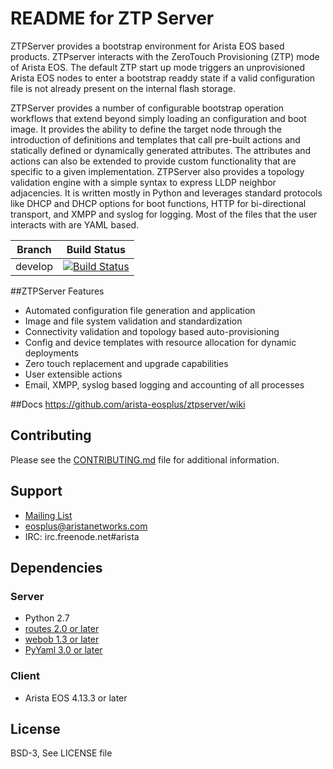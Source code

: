 # README for ZTP Server
ZTPServer provides a bootstrap environment for Arista EOS based products.  ZTPserver interacts with the  ZeroTouch Provisioning (ZTP) mode of Arista EOS. The default ZTP start up mode triggers an unprovisioned Arista EOS nodes to enter a bootstrap readdy state if a valid configuration file is not already present on the internal flash storage.

ZTPServer provides a number of configurable bootstrap operation workflows that extend beyond simply loading an configuration and boot image. It provides the ability to define the target node through the introduction of definitions and templates that call pre-built actions and statically defined or dynamically generated attributes. The attributes and actions can also be extended to provide custom functionality that are specific to a given implementation. ZTPServer also provides a topology validation engine with a simple syntax to express LLDP neighbor adjacencies. It is written mostly in Python and leverages standard protocols like DHCP and DHCP options for boot functions, HTTP for bi-directional transport, and XMPP and syslog for logging. Most of the files that the user interacts with are YAML based. 

| Branch | Build Status |
|--------|--------------|
| develop | [![Build Status](https://travis-ci.org/arista-eosplus/ztpserver.png?branch=develop)](https://travis-ci.org/arista-eosplus/ztpserver)


##ZTPServer Features
* Automated configuration file generation and application
* Image and file system validation and standardization
* Connectivity validation and topology based auto-provisioning
* Config and device templates with resource allocation for dynamic deployments
* Zero touch replacement and upgrade capabilities
* User extensible actions
* Email, XMPP, syslog based logging and accounting of all processes

##Docs
https://github.com/arista-eosplus/ztpserver/wiki

## Contributing
Please see the [CONTRIBUTING.md](CONTRIBUTING.md) file for additional information.

## Support

* [Mailing List](https://groups.google.com/forum/#!forum/eosplus)
* eosplus@aristanetworks.com
* IRC: irc.freenode.net#arista

## Dependencies

### Server
* Python 2.7
* [routes 2.0 or later](https://pypi.python.org/pypi/Routes)
* [webob 1.3 or later](http://webob.org/)
* [PyYaml 3.0 or later](http://pyyaml.org/)

### Client
* Arista EOS 4.13.3 or later

## License
BSD-3, See LICENSE file

